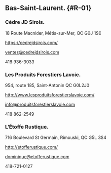 
## Bas-Saint-Laurent. {#R-01}

### Cèdre JD Sirois.

18 Route Macnider, Métis-sur-Mer, QC G0J 1S0

<https://cedrejdsirois.com/>

ventes@cedrejdsirois.com

418 936-3033

### Les Produits Forestiers Lavoie.

954, route 185, Saint-Antonin QC G0L2J0

<http://www.lesproduitsforestierslavoie.com/>

info@produitsforestierslavoie.com

418 862-2549

### L’Étoffe Rustique.

716 Boulevard St Germain, Rimouski, QC G5L 3S4

http://etofferustique.com/

dominique@etofferustique.com

418-721-0127 
